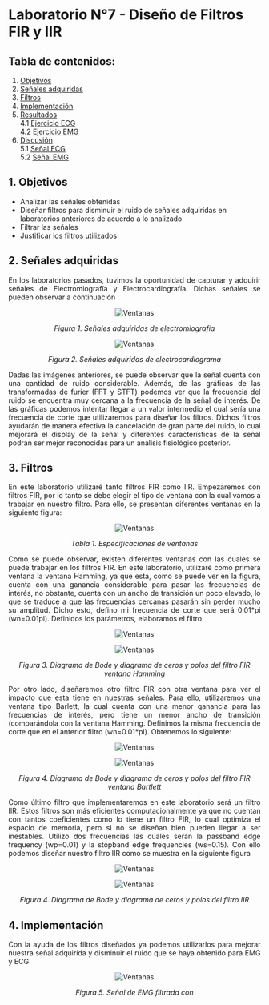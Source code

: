 # Laboratorio N°7 - Diseño de Filtros FIR y IIR 
## **Tabla de contenidos:**
1. [Objetivos](#t1)
2. [Señales adquiridas](#t2)
2. [Filtros](#t3)
3. [Implementación](#t4)
4. [Resultados](#t5)\
   4.1 [Ejercicio ECG](#t6)\
   4.2 [Ejercicio EMG ](#t7)
5. [Discusión](#t8)\
   5.1 [Señal ECG](#t9)\
   5.2 [Señal EMG](#t10)

## 1. Objetivos  <a name = "t1"></a>
* Analizar las señales obtenidas
* Diseñar filtros para disminuir el ruido de señales adquiridas en laboratorios anteriores de acuerdo a lo analizado
* Filtrar las señales
* Justificar los filtros utilizados

## 2. Señales adquiridas  <a name = "t2"></a>

<p align="justify">En los laboratorios pasados, tuvimos la oportunidad de capturar y adquirir señales de Electromiografía y Electrocardiografía. Dichas señales se pueden observar a continuación

<p align="center">
  <img src="https://github.com/sandro-robles/Intro_G4/blob/main/ISB/Laboratorios/Lab7_Filtros/LAB7_MauricioJuarez/Anexo/EMG/Se%C3%B1alesOriginalesEMG.png?raw=true" alt="Ventanas" >
   <p align="center"><i>Figura 1. Señales adquiridas de electromiografía</i></p>
</p>

<p align="center">
  <img src="https://github.com/sandro-robles/Intro_G4/blob/main/ISB/Laboratorios/Lab7_Filtros/LAB7_MauricioJuarez/Anexo/ECG/Se%C3%B1alesOriginalesECG.png?raw=true" alt="Ventanas" >
   <p align="center"><i>Figura 2. Señales adquiridas de electrocardiograma</i></p>
</p>

<p align="justify">Dadas las imágenes anteriores, se puede observar que la señal cuenta con una cantidad de ruido considerable. Además, de las gráficas de las transformadas de furier (FFT y STFT) podemos ver que la frecuencia del ruido se encuentra muy cercana a la frecuencia de la señal de interés. De las gráficas podemos intentar llegar a un valor intermedio el cual sería una frecuencia de corte que utilizaremos para diseñar los filtros. Dichos filtros ayudarán de manera efectiva la cancelación de gran parte del ruido, lo cual mejorará el display de la señal y diferentes características de la señal podrán ser mejor reconocidas para un análisis fisiológico posterior.

## 3. Filtros  <a name = "t3"></a>
<p align="justify">En este laboratorio utilizaré tanto filtros FIR como IIR. Empezaremos con filtros FIR, por lo tanto se debe elegir el tipo de ventana con la cual vamos a trabajar en nuestro filtro. Para ello, se presentan diferentes ventanas en la siguiente figura: 

<p align="center">
  <img src="https://github.com/sandro-robles/Intro_G4/blob/main/ISB/Laboratorios/Lab7_Filtros/LAB7_MauricioJuarez/Anexo/Ventanas.PNG?raw=true" alt="Ventanas" >
   <p align="center"><i>Tabla 1. Especificaciones de ventanas</i></p>
</p>


<p align="justify">Como se puede observar, existen diferentes ventanas con las cuales se puede trabajar en los filtros FIR. En este laboratorio, utilizaré como primera ventana la ventana Hamming, ya que esta, como se puede ver en la figura, cuenta con una ganancia considerable para pasar las frecuencias de interés, no obstante, cuenta con un ancho de transición un poco elevado, lo que se traduce a que las frecuencias cercanas pasarán sin perder mucho su amplitud. Dicho esto, defino mi frecuencia de corte que será 0.01*pi (wn=0.01pi). Definidos los parámetros, elaboramos el filtro

<p align="center">
  <img src="https://github.com/sandro-robles/Intro_G4/blob/main/ISB/Laboratorios/Lab7_Filtros/LAB7_MauricioJuarez/Anexo/BodeHamming.png?raw=true" alt="Ventanas" >
</p>
<p align="center">
   <img src="https://github.com/sandro-robles/Intro_G4/blob/main/ISB/Laboratorios/Lab7_Filtros/LAB7_MauricioJuarez/Anexo/ZplaneHamming.png?raw=true" alt="Ventanas" >
   <p align="center"><i>Figura 3. Diagrama de Bode y diagrama de ceros y polos del filtro FIR ventana Hamming</i></p>
</p>

<p align="justify">Por otro lado, diseñaremos otro filtro FIR con otra ventana para ver el impacto que esta tiene en nuestras señales. Para ello, utilizaremos una ventana tipo Barlett, la cual cuenta con una menor ganancia para las frecuencias de interés, pero tiene un menor ancho de transición (comparándola con la ventana Hamming. Definimos la misma frecuencia de corte que en el anterior filtro (wn=0.01*pi). Obtenemos lo siguiente:

<p align="center">
  <img src="https://github.com/sandro-robles/Intro_G4/blob/main/ISB/Laboratorios/Lab7_Filtros/LAB7_MauricioJuarez/Anexo/BodeBartlett.png?raw=true" alt="Ventanas" >
</p>

<p align="center">
  <img src="https://github.com/sandro-robles/Intro_G4/blob/main/ISB/Laboratorios/Lab7_Filtros/LAB7_MauricioJuarez/Anexo/ZplaneBartlett.png?raw=true" alt="Ventanas" >
   <p align="center"><i>Figura 4. Diagrama de Bode y diagrama de ceros y polos del filtro FIR ventana Bartlett</i></p>
</p>

<p align="justify">Como último filtro que implementaremos en este laboratorio será un filtro IIR. Estos filtros son más eficientes computacionalmente ya que no cuentan con tantos coeficientes como lo tiene un filtro FIR, lo cual optimiza el espacio de memoria, pero si no se diseñan bien pueden llegar a ser inestables. Utilizo dos frecuencias las cuales serán la passband edge frequency (wp=0.01) y la stopband edge frequencies (ws=0.15). Con ello podemos diseñar nuestro filtro IIR como se muestra en la siguiente figura

<p align="center">
  <img src="https://github.com/sandro-robles/Intro_G4/blob/main/ISB/Laboratorios/Lab7_Filtros/LAB7_MauricioJuarez/Anexo/BodeIIR.png?raw=true" alt="Ventanas" >
</p>

<p align="center">
  <img src="https://github.com/sandro-robles/Intro_G4/blob/main/ISB/Laboratorios/Lab7_Filtros/LAB7_MauricioJuarez/Anexo/ZplaneIIR.png?raw=true" alt="Ventanas" >
   <p align="center"><i>Figura 4. Diagrama de Bode y diagrama de ceros y polos del filtro IIR</i></p>
</p>

## 4. Implementación  <a name = "t4"></a>

<p align="justify">Con la ayuda de los filtros diseñados ya podemos utilizarlos para mejorar nuestra señal adquirida y disminuir el ruido que se haya obtenido para EMG y ECG

<p align="center">
  <img src="https://github.com/sandro-robles/Intro_G4/blob/main/ISB/Laboratorios/Lab7_Filtros/LAB7_MauricioJuarez/Anexo/EMG/EMG_filtrada.png?raw=true" alt="Ventanas" >
   <p align="center"><i>Figura 5. Señal de EMG filtrada con </i></p>
</p>
